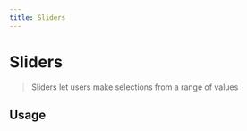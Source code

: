 ```yaml
---
title: Sliders
---
```


# Sliders

> Sliders let users make selections from a range of values

## Usage

<usage name="slider"></usage>
